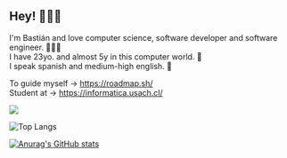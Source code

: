 ## Hey! 🙋🏻‍♂️

I'm Bastián and love computer science, software developer and software engineer. 👨🏻‍💻       
I have 23yo. and almost 5y in this computer world. 💾                           
I speak spanish and medium-high english. 💬           

To guide myself → https://roadmap.sh/                                                                                                                                                                                                                                                                                                                                        
Student at → https://informatica.usach.cl/                            

![](https://komarev.com/ghpvc/?username=vastien&color=yellow)


 ![Top Langs](https://github-readme-stats.vercel.app/api/top-langs/?username=vastien&langs_count=10&layout=compact&hide=html,css,scss&theme=tokyonight) 
 
         
             
 [![Anurag's GitHub stats](https://github-readme-stats.vercel.app/api?username=vastien&theme=tokyonight)](https://github.com/vastient)





